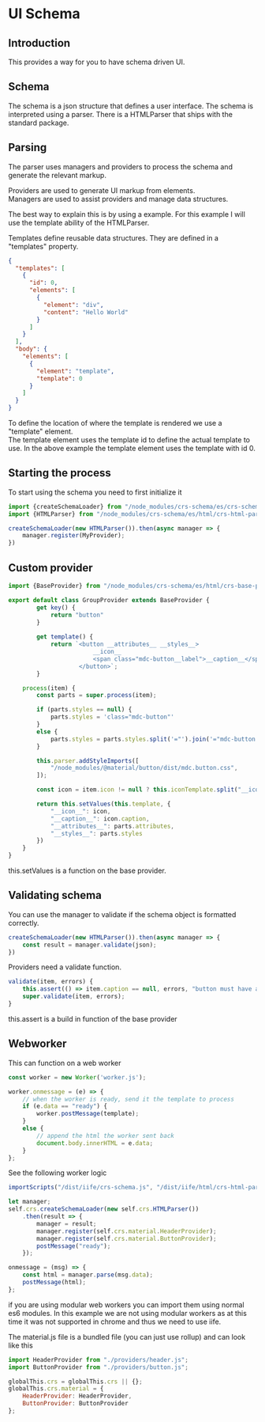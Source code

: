 # UI Schema

## Introduction
This provides a way for you to have schema driven UI.

## Schema
The schema is a json structure that defines a user interface.
The schema is interpreted using a parser.
There is a HTMLParser that ships with the standard package.

## Parsing
The parser uses managers and providers to process the schema and generate the relevant markup.  

Providers are used to generate UI markup from elements.  
Managers are used to assist providers and manage data structures.

The best way to explain this is by using a example.
For this example I will use the template ability of the HTMLParser.  

Templates define reusable data structures.
They are defined in a "templates" property.

```json
{
  "templates": [
    {
      "id": 0,
      "elements": [
        {
          "element": "div",
          "content": "Hello World"
        } 
      ] 
    } 
  ],
  "body": {
    "elements": [
      {
        "element": "template",
        "template": 0
      }
    ] 
  } 
}
```

To define the location of where the template is rendered we use a "template" element.  
The template element uses the template id to define the actual template to use.
In the above example the template element uses the template with id 0.

## Starting the process
To start using the schema you need to first initialize it

```js
import {createSchemaLoader} from "/node_modules/crs-schema/es/crs-schema.js";
import {HTMLParser} from "/node_modules/crs-schema/es/html/crs-html-parser.js";

createSchemaLoader(new HTMLParser()).then(async manager => {
    manager.register(MyProvider);
})
```

## Custom provider
```js
import {BaseProvider} from "/node_modules/crs-schema/es/html/crs-base-provider.js"

export default class GroupProvider extends BaseProvider {
        get key() {
            return "button"
        }
    
        get template() {
            return `<button __attributes__ __styles__>
                        __icon__
                        <span class="mdc-button__label">__caption__</span>
                    </button>`;
        }

    process(item) {
        const parts = super.process(item);

        if (parts.styles == null) {
            parts.styles = 'class="mdc-button"'
        }
        else {
            parts.styles = parts.styles.split('="').join('="mdc-button ')
        }

        this.parser.addStyleImports([
            "/node_modules/@material/button/dist/mdc.button.css",
        ]);

        const icon = item.icon != null ? this.iconTemplate.split("__icon__").join(item.icon) : "";

        return this.setValues(this.template, {
            "__icon__": icon,
            "__caption__": icon.caption,
            "__attributes__": parts.attributes,
            "__styles__": parts.styles
        })
    }
}
```

this.setValues is a function on the base provider.

## Validating schema
You can use the manager to validate if the schema object is formatted correctly.

```js
createSchemaLoader(new HTMLParser()).then(async manager => {
    const result = manager.validate(json);
})
```

Providers need a validate function.

```js
validate(item, errors) {
    this.assert(() => item.caption == null, errors, "button must have a caption");
    super.validate(item, errors);
}
```

this.assert is a build in function of the base provider

## Webworker
This can function on a web worker

```js
const worker = new Worker('worker.js');

worker.onmessage = (e) => {
    // when the worker is ready, send it the template to process
    if (e.data == "ready") {
        worker.postMessage(template);
    }
    else {
        // append the html the worker sent back
        document.body.innerHTML = e.data;
    }
};
```

See the following worker logic

```js
importScripts("/dist/iife/crs-schema.js", "/dist/iife/html/crs-html-parser.js", "/dist/material.js");

let manager;
self.crs.createSchemaLoader(new self.crs.HTMLParser())
    .then(result => {
        manager = result;
        manager.register(self.crs.material.HeaderProvider);
        manager.register(self.crs.material.ButtonProvider);
        postMessage("ready");
    });

onmessage = (msg) => {
    const html = manager.parse(msg.data);
    postMessage(html);
};
```

if you are using modular web workers you can import them using normal es6 modules.
In this example we are not using modular workers as at this time it was not supported in chrome and thus we need to use iife.

The material.js file is a bundled file (you can just use rollup) and can look like this

```js
import HeaderProvider from "./providers/header.js";
import ButtonProvider from "./providers/button.js";

globalThis.crs = globalThis.crs || {};
globalThis.crs.material = {
    HeaderProvider: HeaderProvider,
    ButtonProvider: ButtonProvider
};
```